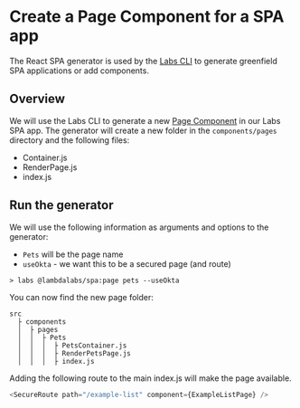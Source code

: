 # Create a Page Component for a SPA app

The React SPA generator is used by the [Labs CLI](https://docs.labs.lambdaschool.com/guides/labs-cli/labs-cli-basics)
to generate greenfield SPA applications or add components.

## Overview

We will use the Labs CLI to generate a new [Page Component](https://www.npmjs.com/package/@lambdalabs/generator-spa#page)
in our Labs SPA app. The generator will create a new folder in the
`components/pages` directory and the following files:

- <Name>Container.js
- Render<name>Page.js
- index.js

## Run the generator

We will use the following information as arguments and options to the generator:

- `Pets` will be the page name
- `useOkta` - we want this to be a secured page (and route)

```
> labs @lambdalabs/spa:page pets --useOkta
```

You can now find the new page folder:

```text
src
  ├ components
  │  ├ pages
  │  │  ├ Pets
  │  │  │  ├ PetsContainer.js
  │  │  │  ├ RenderPetsPage.js
  │  │  │  ├ index.js
```

Adding the following route to the main index.js will make the page available.

```javascript
<SecureRoute path="/example-list" component={ExampleListPage} />
```
